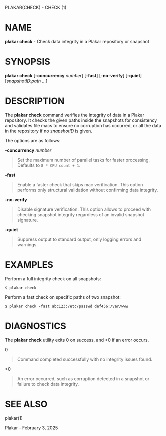 PLAKAR(CHECK) - CHECK (1)

# NAME

**plakar check** - Check data integrity in a Plakar repository or snapshot

# SYNOPSIS

**plakar check**
\[**-concurrency**&nbsp;*number*]
\[**-fast**]
\[**-no-verify**]
\[**-quiet**]
\[*snapshotID*:*path&nbsp;...*]

# DESCRIPTION

The
**plakar check**
command verifies the integrity of data in a Plakar repository.
It checks the given paths inside the snapshots for consistency and
validates file macs to ensure no corruption has occurred, or all
the data in the repository if no
*snapshotID*
is given.

The options are as follows:

**-concurrency** *number*

> Set the maximum number of parallel tasks for faster processing.
> Defaults to
> `8 * CPU count + 1`.

**-fast**

> Enable a faster check that skips mac verification.
> This option performs only structural validation without confirming
> data integrity.

**-no-verify**

> Disable signature verification.
> This option allows to proceed with checking snapshot integrity
> regardless of an invalid snapshot signature.

**-quiet**

> Suppress output to standard output, only logging errors and warnings.

# EXAMPLES

Perform a full integrity check on all snapshots:

	$ plakar check

Perform a fast check on specific paths of two snapshot:

	$ plakar check -fast abc123:/etc/passwd def456:/var/www

# DIAGNOSTICS

The **plakar check** utility exits&#160;0 on success, and&#160;&gt;0 if an error occurs.

0

> Command completed successfully with no integrity issues found.

&gt;0

> An error occurred, such as corruption detected in a snapshot or
> failure to check data integrity.

# SEE ALSO

plakar(1)

Plakar - February 3, 2025
